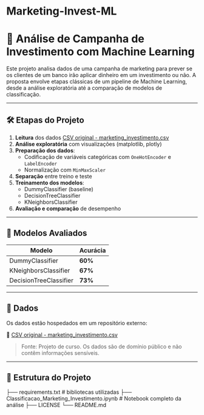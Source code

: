 # Marketing-Invest-ML
# 💼 Análise de Campanha de Investimento com Machine Learning

Este projeto analisa dados de uma campanha de marketing para prever se os clientes de um banco irão aplicar dinheiro em um investimento ou não. A proposta envolve etapas clássicas de um pipeline de Machine Learning, desde a análise exploratória até a comparação de modelos de classificação.

---

## 🛠️ Etapas do Projeto

1. **Leitura** dos dados [CSV original - marketing_investimento.csv](https://raw.githubusercontent.com/PJbourne/Data_Science_course/refs/heads/main/marketing_investimento%20-%20marketing_investimento.csv)
2. **Análise exploratória** com visualizações (matplotlib, plotly)
3. **Preparação dos dados**:
   - Codificação de variáveis categóricas com `OneHotEncoder` e `LabelEncoder`
   - Normalização com `MinMaxScaler`
4. **Separação** entre treino e teste
5. **Treinamento dos modelos**:
   - DummyClassifier (baseline)
   - DecisionTreeClassifier
   - KNeighborsClassifier
6. **Avaliação e comparação** de desempenho

---

## 🧠 Modelos Avaliados

| Modelo                 | Acurácia |
|------------------------|----------|
| DummyClassifier        | **60%**  |
| KNeighborsClassifier   | **67%**  |
| DecisionTreeClassifier | **73%**  |

---

## 📂 Dados

Os dados estão hospedados em um repositório externo:

🔗 [CSV original - marketing_investimento.csv](https://raw.githubusercontent.com/PJbourne/Data_Science_course/refs/heads/main/marketing_investimento%20-%20marketing_investimento.csv)

> Fonte: Projeto de curso. Os dados são de domínio público e não contêm informações sensíveis.

---

## 📁 Estrutura do Projeto
├── requirements.txt # bibliotecas utilizadas
├── Classificacao_Marketing_Investimento.ipynb # Notebook completo da análise
├── LICENSE
└── README.md
